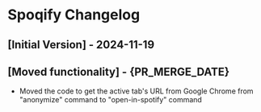 # Spoqify Changelog

## [Initial Version] - 2024-11-19

## [Moved functionality] - {PR_MERGE_DATE}
- Moved the code to get the active tab's URL from Google Chrome from "anonymize" command to "open-in-spotify" command
